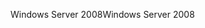 <span data-ttu-id="385de-101">Windows Server 2008</span><span class="sxs-lookup"><span data-stu-id="385de-101">Windows Server 2008</span></span>